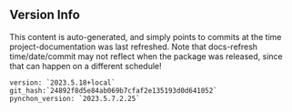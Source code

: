 
<!--- This is a markdown file.  Comments look like this --->
## Version Info

This content is auto-generated, and simply points to commits at the time project-documentation was last refreshed.  Note that docs-refresh time/date/commit may not reflect when the package was released, since that can happen on a different schedule!

```
version: `2023.5.18+local`
git_hash:`24892f8d5e84ab069b7cfaf2e135193d0d641052`
pynchon_version: `2023.5.7.2.25`
```